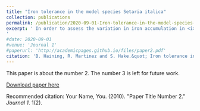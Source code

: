 ```yaml
---
title: "Iron tolerance in the model species Setaria italica"
collection: publications
permalink: /publication/2020-09-01-Iron-tolerance-in-the-model-species-Setaria-italica.md
excerpt: ' In order to assess the variation in iron accumulation in <i>Setaria</i>, a diverse group of landraces and cultivars were grown in soil and hydroponically with varied amounts of ion. Dry root and shoot weight were assessed, as was yield by weight. Additionally, the uppermost leaf was taken and the concentrations of 20 different elements in the plant were assessed. The unsupervised machine learning algorithm DBSCAN allowed for the identification of two separate ionomically defined groups and three morphologically defined groups. These groupings did not show strong intercorrelation, with the exception of one ionomic group, which did correspond to the African morphology group. The second ionomic group appeared to show a constitutive phosphate deficiency response. The results suggest that there is considerable variation in iron content and room for improvement. 
'
#date: 2020-09-01
#venue: 'Journal 1'
#paperurl: 'http://academicpages.github.io/files/paper2.pdf'
citation: 'B. Haining, R. Martinez and S. Hake.&quot; Iron tolerance in the model species <i>Setaria italica</i>. &quot;<i>In preparation.</i>'
---
```

This paper is about the number 2. The number 3 is left for future work.

[Download paper here](http://academicpages.github.io/files/paper2.pdf)

Recommended citation: Your Name, You. (2010). "Paper Title Number 2." <i>Journal 1</i>. 1(2).

